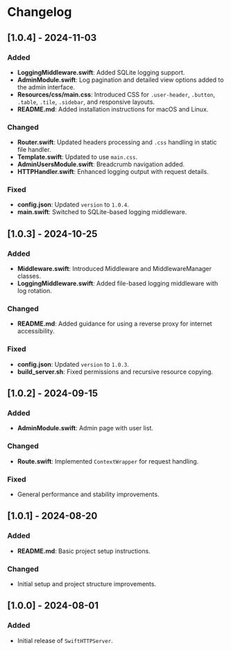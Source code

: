 
# Changelog

## [1.0.4] - 2024-11-03
### Added
- **LoggingMiddleware.swift**: Added SQLite logging support.
- **AdminModule.swift**: Log pagination and detailed view options added to the admin interface.
- **Resources/css/main.css**: Introduced CSS for `.user-header`, `.button`, `.table`, `.tile`, `.sidebar`, and responsive layouts.
- **README.md**: Added installation instructions for macOS and Linux.

### Changed
- **Router.swift**: Updated headers processing and `.css` handling in static file handler.
- **Template.swift**: Updated to use `main.css`.
- **AdminUsersModule.swift**: Breadcrumb navigation added.
- **HTTPHandler.swift**: Enhanced logging output with request details.

### Fixed
- **config.json**: Updated `version` to `1.0.4`.
- **main.swift**: Switched to SQLite-based logging middleware.

## [1.0.3] - 2024-10-25
### Added
- **Middleware.swift**: Introduced Middleware and MiddlewareManager classes.
- **LoggingMiddleware.swift**: Added file-based logging middleware with log rotation.

### Changed
- **README.md**: Added guidance for using a reverse proxy for internet accessibility.

### Fixed
- **config.json**: Updated `version` to `1.0.3`.
- **build_server.sh**: Fixed permissions and recursive resource copying.

## [1.0.2] - 2024-09-15
### Added
- **AdminModule.swift**: Admin page with user list.

### Changed
- **Route.swift**: Implemented `ContextWrapper` for request handling.

### Fixed
- General performance and stability improvements.

## [1.0.1] - 2024-08-20
### Added
- **README.md**: Basic project setup instructions.

### Changed
- Initial setup and project structure improvements.

## [1.0.0] - 2024-08-01
### Added
- Initial release of `SwiftHTTPServer`.
